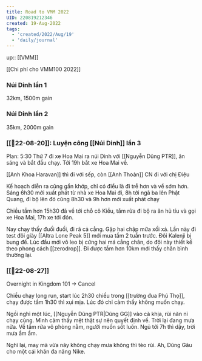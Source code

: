 ```yaml
---
title: Road to VMM 2022
UID: 220819212346
created: 19-Aug-2022
tags:
  - 'created/2022/Aug/19'
  - 'daily/journal'
---
```

up:: [[VMM]]

[[Chi phí cho VMM100 2022]]

### Núi Dinh lần 1
32km, 1500m gain

### Núi Dinh lần 2
35km, 2000m gain

### [[📝22-08-20]]: Luyện công [[Núi Dinh]] lần 3

Plan: 5:30 Thứ 7 đi xe Hoa Mai ra núi Dinh với [[Nguyễn Dũng PTR]], ăn sáng và bắt đầu chạy. Tới 19h bắt xe Hoa Mai về.

[[Anh Khoa Haravan]] thì đi với sếp, còn [[Anh Thoàn]] CN đi với chị Điệu

Kế hoạch diễn ra cũng gần khớp, chỉ có điều là đi trễ hơn và về sớm hơn.
Sáng 6h30 mới xuất phát từ nhà xe Hoa Mai đi, 8h tới ngã ba lên Phật Quang, đi bộ lên đó cũng 8h30 và 9h hơn mới xuất phát chạy

Chiều tầm hơn 15h30 đã về tới chỗ cô Kiều, tắm rửa đi bộ ra ăn hủ tíu và gọi xe Hoa Mai, 17h xe tới đón.

Nay chạy thấy đuối đuối, đi rã cả cẳng. Gặp hai chập mữa xối xả. Lần này đi test đôi giày [[Altra Lone Peak 5]] mới mua tầm 2 tuần trước. Đôi Kalenji bị bung đế. Lúc đầu mới vô leo bị cứng hai má cẳng chân, do đôi này thiết kế theo phong cách [[zerodrop]]. Đi được tầm hơn 10km mới thấy chân bình thường lại.

### [[📝22-08-27]]
Overnight in Kingdom 101 -> Cancel 

Chiều chạy long run, start lúc 2h30 chiều trong [[trường đua Phú Thọ]], chạy được tầm 1h30 thì xụi mịa. Lúc đó chỉ cảm thấy không muốn chạy.

Ngồi nghỉ một lúc, [[Nguyễn Dũng PTR|Dũng GG]] vào cà khịa, rùi năn nỉ chạy cùng. Mình cảm thấy mệt thật sự nên quyết định về. Trời lại đang mưa nữa. Về tắm rửa vô phòng nằm, người muốn sốt luôn. Ngủ tới 7h thì dậy, trời mưa ầm ầm.

Nghĩ lại, may mà vừa nãy không chạy mưa không thì tèo rùi. Ah, Dũng Gâu cho một cái khăn đa năng Nike.



